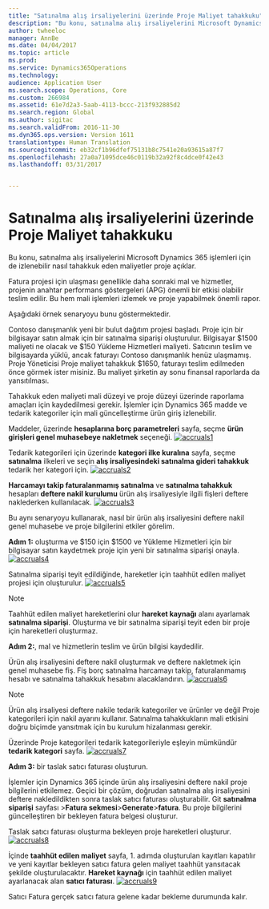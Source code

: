 ```yaml
---
title: "Satınalma alış irsaliyelerini üzerinde Proje Maliyet tahakkuku"
description: "Bu konu, satınalma alış irsaliyelerini Microsoft Dynamics 365 işlemleri için de izlenebilir nasıl tahakkuk eden maliyetler proje açıklar."
author: twheeloc
manager: AnnBe
ms.date: 04/04/2017
ms.topic: article
ms.prod: 
ms.service: Dynamics365Operations
ms.technology: 
audience: Application User
ms.search.scope: Operations, Core
ms.custom: 266984
ms.assetid: 61e7d2a3-5aab-4113-bccc-213f932885d2
ms.search.region: Global
ms.author: sigitac
ms.search.validFrom: 2016-11-30
ms.dyn365.ops.version: Version 1611
translationtype: Human Translation
ms.sourcegitcommit: eb32cf1b96dfef75131b8c7541e20a93615a87f7
ms.openlocfilehash: 27a0a71095dce46c0119b32a92f8c4dce0f42e43
ms.lasthandoff: 03/31/2017


---
```


# <a name="project-cost-accrual-on-purchase-receipts"></a>Satınalma alış irsaliyelerini üzerinde Proje Maliyet tahakkuku

Bu konu, satınalma alış irsaliyelerini Microsoft Dynamics 365 işlemleri için de izlenebilir nasıl tahakkuk eden maliyetler proje açıklar. 

Fatura projesi için ulaşması genellikle daha sonraki mal ve hizmetler, projenin anahtar performans göstergeleri (APG) önemli bir etkisi olabilir teslim edilir. Bu hem mali işlemleri izlemek ve proje yapabilmek önemli rapor.

Aşağıdaki örnek senaryoyu bunu göstermektedir. 

Contoso danışmanlık yeni bir bulut dağıtım projesi başladı. Proje için bir bilgisayar satın almak için bir satınalma siparişi oluşturulur. Bilgisayar $1500 maliyeti ne olacak ve $150 Yükleme Hizmetleri maliyeti. Satıcının teslim ve bilgisayarda yüklü, ancak faturayı Contoso danışmanlık henüz ulaşmamış. Proje Yöneticisi Proje maliyet tahakkuk $1650, faturayı teslim edilmeden önce görmek ister misiniz. Bu maliyet şirketin ay sonu finansal raporlarda da yansıtılması. 

Tahakkuk eden maliyeti mali düzeyi ve proje düzeyi üzerinde raporlama amaçları için kaydedilmesi gerekir. İşlemler için Dynamics 365 madde ve tedarik kategoriler için mali güncelleştirme ürün giriş izlenebilir. 

Maddeler, üzerinde **hesaplarına borç parametreleri** sayfa, seçme **ürün girişleri genel muhasebeye nakletmek** seçeneği.
[![accruals1](./media/accruals1-1024x409.png)](./media/accruals1.png) 

Tedarik kategorileri için üzerinde **kategori ilke kuralına** sayfa, seçme **satınalma** ilkeleri ve seçin **alış irsaliyesindeki satınalma gideri tahakkuk** tedarik her kategori için.
[![accruals2](./media/accruals2-1024x569.png)](./media/accruals2.png) 

**Harcamayı takip faturalanmamış satınalma** ve **satınalma tahakkuk** hesapları **deftere nakil kurulumu** ürün alış irsaliyesiyle ilgili fişleri deftere naklederken kullanılacak.
[![accruals3](./media/accruals3-1024x429.png)](./media/accruals3.png) 

Bu aynı senaryoyu kullanarak, nasıl bir ürün alış irsaliyesini deftere nakil genel muhasebe ve proje bilgilerini etkiler görelim. 

**Adım 1:** oluşturma ve $150 için $1500 ve Yükleme Hizmetleri için bir bilgisayar satın kaydetmek proje için yeni bir satınalma siparişi onayla.
[![accruals4](./media/accruals4-1024x497.png)](./media/accruals4.png) 

Satınalma siparişi teyit edildiğinde, hareketler için taahhüt edilen maliyet projesi için oluşturulur. 
[![accruals5](./media/accruals5-1024x219.png)](./media/accruals5.png) 

> [!NOTE]
> Taahhüt edilen maliyet hareketlerini olur **hareket kaynağı** alanı ayarlamak **satınalma siparişi**. Oluşturma ve bir satınalma siparişi teyit eden bir proje için hareketleri oluşturmaz. 

**Adım 2:**, mal ve hizmetlerin teslim ve ürün bilgisi kaydedilir. 

Ürün alış irsaliyesini deftere nakil oluşturmak ve deftere nakletmek için genel muhasebe fiş. Fiş borç satınalma harcamayı takip, faturalanmamış hesabı ve satınalma tahakkuk hesabını alacaklandırın. 
[![accruals6](./media/accruals6-1024x214.png)](./media/accruals6.png)

> [!NOTE]
> Ürün alış irsaliyesi deftere nakile tedarik kategoriler ve ürünler ve değil Proje kategorileri için nakil ayarını kullanır. Satınalma tahakkukların mali etkisini doğru biçimde yansıtmak için bu kurulum hizalanması gerekir. 

Üzerinde Proje kategorileri tedarik kategorileriyle eşleyin mümkündür **tedarik kategori** sayfa.
[![accruals7](./media/accruals7-1024x390.png)](./media/accruals7.png)

**Adım 3:** bir taslak satıcı faturası oluşturun. 

İşlemler için Dynamics 365 içinde ürün alış irsaliyesini deftere nakil proje bilgilerini etkilemez. Geçici bir çözüm, doğrudan satınalma alış irsaliyesini deftere nakledildikten sonra taslak satıcı faturası oluşturabilir. Git **satınalma siparişi** sayfası &gt;**Fatura sekmesi**&gt;**Generate**&gt;**fatura**. Bu proje bilgilerini güncelleştiren bir bekleyen fatura belgesi oluşturur. 

Taslak satıcı faturası oluşturma bekleyen proje hareketleri oluşturur. 
[![accruals8](./media/accruals8-1024x225.png)](./media/accruals8.png) 

İçinde **taahhüt edilen maliyet** sayfa, 1. adımda oluşturulan kayıtları kapatılır ve yeni kayıtlar bekleyen satıcı fatura gelen maliyet taahhüt yansıtacak şekilde oluşturulacaktır. **Hareket kaynağı** için taahhüt edilen maliyet ayarlanacak alan **satıcı faturası**.
[![accruals9](./media/accruals9-1024x200.png)](./media/accruals9.png)

Satıcı Fatura gerçek satıcı fatura gelene kadar bekleme durumunda kalır.


